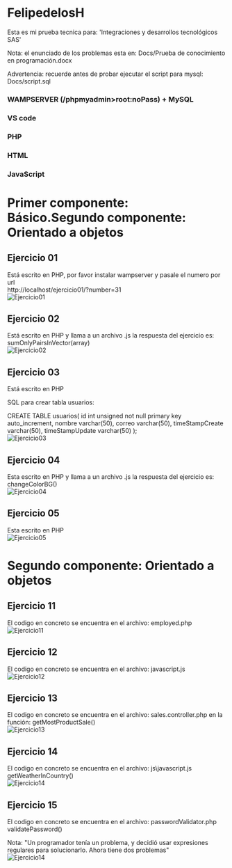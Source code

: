 # FelipedelosH

Esta es mi prueba tecnica para: 
'Integraciones y desarrollos tecnológicos SAS'

Nota: el enunciado de los problemas esta en: Docs/Prueba de conocimiento en programación.docx

Advertencia: recuerde antes de probar ejecutar el script para mysql: Docs/script.sql

### WAMPSERVER (/phpmyadmin>root:noPass) + MySQL
### VS code
### PHP
### HTML
### JavaScript



# Primer componente: Básico.Segundo componente: Orientado a objetos


## Ejercicio 01

Está escrito en PHP, por favor instalar wampserver y pasale el numero por url<br>
http://localhost/ejercicio01/?number=31
<br>
![Ejercicio01](Docs/Evidence/ejercicio01.png)

## Ejercicio 02

Está escrito en PHP y llama a un archivo .js la respuesta del ejercicio es:
<br>
sumOnlyPairsInVector(array)
<br>
![Ejercicio02](Docs/Evidence/ejercicio02.png)



## Ejercicio 03

Está escrito en PHP 

SQL para crear tabla usuarios:

CREATE TABLE usuarios(
 id int unsigned not null primary key auto_increment,
 nombre varchar(50),
 correo varchar(50),
 timeStampCreate varchar(50),
 timeStampUpdate varchar(50)
);
<br>
![Ejercicio03](Docs/Evidence/ejercicio03.png)


## Ejercicio 04

Esta escrito en PHP y llama a un archivo .js la respuesta del ejercicio es:
<br>
 changeColorBG()
<br>
![Ejercicio04](Docs/Evidence/ejercicio04.png)


## Ejercicio 05


Esta escrito en PHP
<br>
![Ejercicio05](Docs/Evidence/ejercicio05.png)



# Segundo componente: Orientado a objetos

## Ejercicio 11

El codigo en concreto se encuentra en el archivo: employed.php
<br>
![Ejercicio11](Docs/Evidence/ejercicio11.png)


## Ejercicio 12


El codigo en concreto se encuentra en el archivo: javascript.js
<br>
![Ejercicio12](Docs/Evidence/ejercicio12.png)


## Ejercicio 13
El codigo en concreto se encuentra en el archivo: sales.controller.php en la función: getMostProductSale()
<br>
![Ejercicio13](Docs/Evidence/ejercicio13.png)


## Ejercicio 14
El codigo en concreto se encuentra en el archivo: js\javascript.js getWeatherInCountry()
<br>
![Ejercicio14](Docs/Evidence/ejercicio14.png)


## Ejercicio 15
El codigo en concreto se encuentra en el archivo: passwordValidator.php validatePassword()

Nota: "Un programador tenía un problema, y decidió usar expresiones regulares para solucionarlo. Ahora tiene dos problemas"
<br>
![Ejercicio14](Docs/Evidence/ejercicio15.png)



